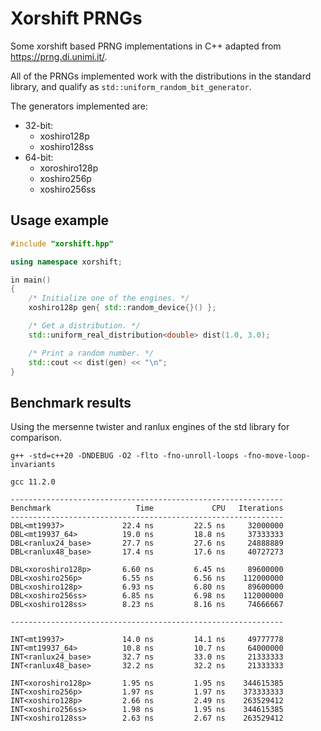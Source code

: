 # Xorshift PRNGs
Some xorshift based PRNG implementations in C++ adapted from https://prng.di.unimi.it/.

All of the PRNGs implemented work with the distributions in the standard library, and qualify as `std::uniform_random_bit_generator`.  

The generators implemented are:  
* 32-bit:
  * xoshiro128p
  * xoshiro128ss
* 64-bit:
  * xoroshiro128p
  * xoshiro256p
  * xoshiro256ss

## Usage example

```cpp
#include "xorshift.hpp"

using namespace xorshift;

in main()
{
    /* Initialize one of the engines. */
    xoshiro128p gen{ std::random_device{}() };

    /* Get a distribution. */
    std::uniform_real_distribution<double> dist(1.0, 3.0);

    /* Print a random number. */
    std::cout << dist(gen) << "\n";
}
```

## Benchmark results

Using the mersenne twister and ranlux engines of the std library for comparison.
```
g++ -std=c++20 -DNDEBUG -O2 -flto -fno-unroll-loops -fno-move-loop-invariants
```

```
gcc 11.2.0

-------------------------------------------------------------
Benchmark                   Time             CPU   Iterations
-------------------------------------------------------------
DBL<mt19937>             22.4 ns         22.5 ns     32000000
DBL<mt19937_64>          19.0 ns         18.8 ns     37333333
DBL<ranlux24_base>       27.7 ns         27.6 ns     24888889
DBL<ranlux48_base>       17.4 ns         17.6 ns     40727273

DBL<xoroshiro128p>       6.60 ns         6.45 ns     89600000
DBL<xoshiro256p>         6.55 ns         6.56 ns    112000000
DBL<xoshiro128p>         6.93 ns         6.80 ns     89600000
DBL<xoshiro256ss>        6.85 ns         6.98 ns    112000000
DBL<xoshiro128ss>        8.23 ns         8.16 ns     74666667

-------------------------------------------------------------

INT<mt19937>             14.0 ns         14.1 ns     49777778
INT<mt19937_64>          10.8 ns         10.7 ns     64000000
INT<ranlux24_base>       32.7 ns         33.0 ns     21333333
INT<ranlux48_base>       32.2 ns         32.2 ns     21333333

INT<xoroshiro128p>       1.95 ns         1.95 ns    344615385
INT<xoshiro256p>         1.97 ns         1.97 ns    373333333
INT<xoshiro128p>         2.66 ns         2.49 ns    263529412
INT<xoshiro256ss>        1.98 ns         1.95 ns    344615385
INT<xoshiro128ss>        2.63 ns         2.67 ns    263529412
```
